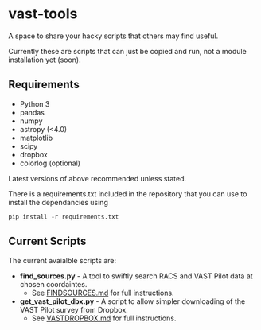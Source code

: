 # vast-tools

A space to share your hacky scripts that others may find useful.

Currently these are scripts that can just be copied and run, not a module installation yet (soon).

## Requirements
* Python 3
* pandas
* numpy
* astropy (<4.0)
* matplotlib
* scipy
* dropbox
* colorlog (optional)

Latest versions of above recommended unless stated.

There is a requirements.txt included in the repository that you can use to install the dependancies using
```
pip install -r requirements.txt
````

## Current Scripts
The current avaialble scripts are:

* **find\_sources.py** - A tool to swiftly search RACS and VAST Pilot data at chosen coordaintes.
    - See [FINDSOURCES.md](FINDSOURCES.md) for full instructions.
* **get\_vast\_pilot\_dbx.py** - A script to allow simpler downloading of the VAST Pilot survey from Dropbox.
    - See [VASTDROPBOX.md](VASTDROPBOX.md) for full instructions.
